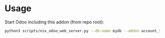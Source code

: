 # Usage

Start Odoo including this addon (from repo root):

```bash
python3 scripts/nix_odoo_web_server.py --db-name mydb --addon account_tax_one_vat_sale
```

